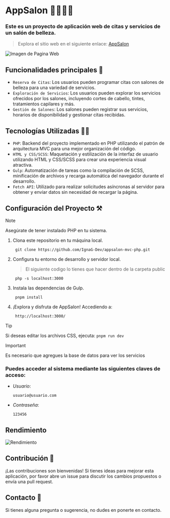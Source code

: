 # AppSalon 💇‍♂️💇‍♀️
### Este es un proyecto de aplicación web de citas y servicios de un salón de belleza.
> Explora el sitio web en el siguiente enlace: [AppSalon](https://binnipu.nyc.dom.my.id/)

![Imagen de Pagina Web](https://github.com/IgnaG-Dev/appsalon-mvc-php/assets/163780789/80b6d76a-04a6-4bb4-84b6-6b4421359d2e "Pagina Web AppSalon")
## Funcionalidades principales 🥇
- `Reserva de Citas`: Los usuarios pueden programar citas con salones de belleza para una variedad de servicios.
- `Exploración de Servicios`: Los usuarios pueden explorar los servicios ofrecidos por los salones, incluyendo cortes de cabello, tintes, tratamientos capilares y más.
- `Gestión de Salones`: Los salones pueden registrar sus servicios, horarios de disponibilidad y gestionar citas recibidas.
## Tecnologías Utilizadas 🧑‍💻
- `PHP`: Backend del proyecto implementado en PHP utilizando el patrón de arquitectura MVC para una mejor organización del código.
- `HTML y CSS/SCSS`: Maquetación y estilización de la interfaz de usuario utilizando HTML y CSS/SCSS para crear una experiencia visual atractiva.
- `Gulp`: Automatización de tareas como la compilación de SCSS, minificación de archivos y recarga automática del navegador durante el desarrollo.
- `Fetch API`: Utilizado para realizar solicitudes asíncronas al servidor para obtener y enviar datos sin necesidad de recargar la página.

## Configuración del Proyecto ⚒️
>[!NOTE]
>Asegúrate de tener instalado PHP en tu sistema.

1. Clona este repositorio en tu máquina local.
   
   ``` 
    git clone https://github.com/IgnaG-Dev/appsalon-mvc-php.git
   ```
2. Configura tu entorno de desarrollo y servidor local.
   > El siguiente codigo lo tienes que hacer dentro de la carpeta public
   ```
    php -s localhost:3000
   ```
4. Instala las dependencias de Gulp.
   ```
    pnpm install
   ```
5. ¡Explora y disfruta de AppSalon! Accediendo a:
   ```
    http://localhost:3000/
   ```
>[!TIP]
> Si deseas editar los archivos CSS, ejecuta: `pnpm run dev`

>[!IMPORTANT]
> Es necesario que agregues la base de datos para ver los servicios

### Puedes acceder al sistema mediante las siguientes claves de acceso:

- _Usuario_:
   ```
   usuario@usuario.com
   ```
- _Contraseña_:
   ```
   123456
   ```


## Rendimiento
![Rendimiento](https://github.com/IgnaG-Dev/appsalon-mvc-php/assets/163780789/529de4f7-639e-49a2-91fb-c6c77bed84b2 "Rendimiento de AppSalon")

## Contribución 📨
¡Las contribuciones son bienvenidas! Si tienes ideas para mejorar esta aplicación, por favor abre un issue para discutir los cambios propuestos o envía una pull request.

## Contacto 👤
Si tienes alguna pregunta o sugerencia, no dudes en ponerte en contacto.

